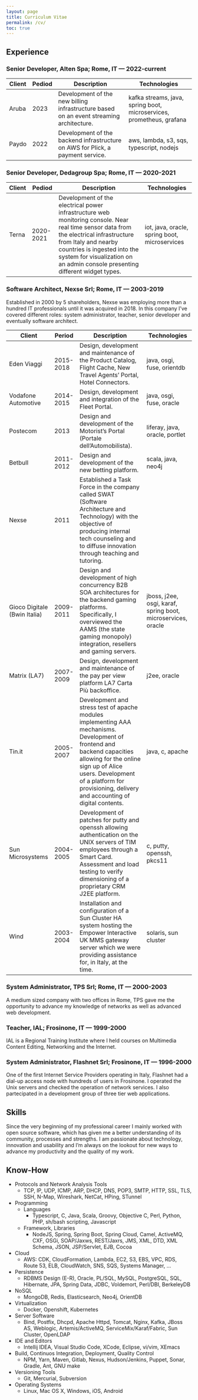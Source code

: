 ```yaml
---
layout: page
title: Curriculum Vitae
permalink: /cv/
toc: true
---
```


## Experience

### Senior Developer, Alten Spa; Rome, IT — 2022-current

| Client | Pediod | Description                                                                             | Technologies                                                         |
| ------ | ------ | --------------------------------------------------------------------------------------- | -------------------------------------------------------------------- |
| Aruba  | 2023   | Development of the new billing infrastructure based on an event streaming architecture. | kafka streams, java, spring boot, microservices, prometheus, grafana |
| Paydo  | 2022   | Development of the backend infrastructure on AWS for Plick, a payment service.          | aws, lambda, s3, sqs, typescript, nodejs                             |

### Senior Developer, Dedagroup Spa; Rome, IT — 2020-2021

| Client | Pediod    | Description                                                                                                                                                                                                                                                                   | Technologies                                  |
| ------ | --------- | ----------------------------------------------------------------------------------------------------------------------------------------------------------------------------------------------------------------------------------------------------------------------------- | --------------------------------------------- |
| Terna  | 2020-2021 | Development of the electrical power infrastructure web monitoring console. Near real time sensor data from the electrical infrastructure from Italy and nearby countries is ingested into the system for visualization on an admin console presenting different widget types. | iot, java, oracle, spring boot, microservices |

### Software Architect, Nexse Srl; Rome, IT — 2003-2019

Established in 2000 by 5 shareholders, Nexse was employing more than a hundred
IT professionals until it was acquired in 2018. In this company I’ve covered
different roles: system administrator, teacher, senior developer and eventually
software architect.

| Client                       | Period    | Description                                                                                                                                                                                                                                                        | Technologies                                                 |
| ---------------------------- | --------- | ------------------------------------------------------------------------------------------------------------------------------------------------------------------------------------------------------------------------------------------------------------------ | ------------------------------------------------------------ |
| Eden Viaggi                  | 2015-2018 | Design, development and maintenance of the Product Catalog, Flight Cache, New Travel Agents’ Portal, Hotel Connectors.                                                                                                                                             | java, osgi, fuse, orientdb                                   |
| Vodafone Automotive          | 2014-2015 | Design, development and integration of the Fleet Portal.                                                                                                                                                                                                           | java, osgi, fuse, oracle                                     |
| Postecom                     | 2013      | Design and development of the Motorist’s Portal (Portale dell’Automobilista).                                                                                                                                                                                      | liferay, java, oracle, portlet                               |
| Betbull                      | 2011-2012 | Design and development of the new betting platform.                                                                                                                                                                                                                | scala, java, neo4j                                           |
| Nexse                        | 2011      | Established a Task Force in the company called SWAT (Software Architecture and Technology) with the objective of producing internal tech counseling and to diffuse innovation through teaching and tutoring.                                                       |                                                              |
| Gioco Digitale (Bwin Italia) | 2009-2011 | Design and development of high concurrency B2B SOA architectures for the backend gaming platforms. Specifically, I overviewed the AAMS (the state gaming monopoly) integration, resellers and gaming servers.                                                      | jboss, j2ee, osgi, karaf, spring boot, microservices, oracle |
| Matrix (LA7)                 | 2007-2009 | Design, development and maintenance of the pay per view platform LA7 Carta Più backoffice.                                                                                                                                                                         | j2ee, oracle                                                 |
| Tin.it                       | 2005-2007 | Development and stress test of apache modules implementing AAA mechanisms. Development of frontend and backend capacities allowing for the online sign up of Alice users. Development of a platform for provisioning, delivery and accounting of digital contents. | java, c, apache                                              |
| Sun Microsystems             | 2004-2005 | Development of patches for putty and openssh allowing authentication on the UNIX servers of TIM employees through a Smart Card. Assessment and load testing to verify dimensioning of a proprietary CRM J2EE platform.                                             | c, putty, openssh, pkcs11                                    |
| Wind                         | 2003-2004 | Installation and configuration of a Sun Cluster HA system hosting the Empower Interactive UK MMS gateway server which we were providing assistance for, in Italy, at the time.                                                                                     | solaris, sun cluster                                         |

### System Administrator, TPS Srl; Rome, IT — 2000-2003

A medium sized company with two offices in Rome, TPS gave me the opportunity to
advance my knowledge of networks as well as advanced web development.

### Teacher, IAL; Frosinone, IT — 1999-2000

IAL is a Regional Training Institute where I held courses on Multimedia Content
Editing, Networking and the Internet.

### System Administrator, Flashnet Srl; Frosinone, IT — 1996-2000

One of the first Internet Service Providers operating in Italy, Flashnet had a
dial-up access node with hundreds of users in Frosinone. I operated the Unix
servers and checked the operation of network services. I also partecipated in a
development group of three tier web applications.

## Skills

Since the very beginning of my professional career I mainly worked with open
source software, which has given me a better understanding of its community,
processes and strengths. I am passionate about technology, innovation and
usability and I’m always on the lookout for new ways to advance my productivity
and the quality of my work.

## Know-How

- Protocols and Network Analysis Tools
  - TCP, IP, UDP, ICMP, ARP, DHCP, DNS, POP3, SMTP, HTTP, SSL, TLS, SSH, N-Map,
    Wireshark, NetCat, HPing, STunnel
- Programming
  - Languages
    - Typescript, C, Java, Scala, Groovy, Objective C, Perl, Python, PHP,
      sh/bash scripting, Javascript
  - Framework, Libraries
    - NodeJS, Spring, Spring Boot, Spring Cloud, Camel, ActiveMQ, CXF, OSGi,
      SOAP/Jaxws, REST/Jaxrs, JMS, XML, DTD, XML Schema, JSON, JSP/Servlet, EJB,
      Cocoa
- Cloud
  - AWS: CDK, CloudFormation, Lambda, EC2, S3, EBS, VPC, RDS, Route 53, ELB,
    CloudWatch, SNS, SQS, Systems Manager, ...
- Persistence
  - RDBMS Design (E-R), Oracle, PL/SQL, MySQL, PostgreSQL, SQL, Hibernate, JPA,
    Spring Data, JDBC, Voldemort, Perl/DBI, BerkeleyDB
- NoSQL
  - MongoDB, Redis, Elasticsearch, Neo4j, OrientDB
- Virtualization
  - Docker, Openshift, Kubernetes
- Server Software
  - Bind, Postfix, Dhcpd, Apache Httpd, Tomcat, Nginx, Kafka, JBoss AS,
    Weblogic, Artemis/ActiveMQ, ServiceMix/Karaf/Fabric, Sun Cluster, OpenLDAP
- IDE and Editors
  - Intellij IDEA, Visual Studio Code, XCode, Eclipse, vi/vim, XEmacs
- Build, Continuos Integration, Deployment, Quality Control
  - NPM, Yarn, Maven, Gitlab, Nexus, Hudson/Jenkins, Puppet, Sonar, Gradle, Ant,
    GNU make
- Versioning Tools
  - Git, Mercurial, Subversion
- Operating Systems
  - Linux, Mac OS X, Windows, iOS, Android
